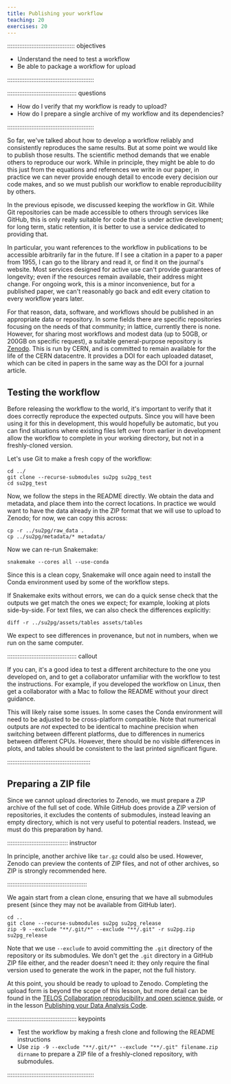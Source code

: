 ```yaml
---
title: Publishing your workflow
teaching: 20
exercises: 20
---
```


::::::::::::::::::::::::::::::::::::::: objectives

- Understand the need to test a workflow
- Be able to package a workflow for upload

::::::::::::::::::::::::::::::::::::::::::::::::::

:::::::::::::::::::::::::::::::::::::::: questions

- How do I verify that my workflow is ready to upload?
- How do I prepare a single archive of my workflow and its dependencies?

::::::::::::::::::::::::::::::::::::::::::::::::::

So far,
we've talked about how to develop a workflow
reliably and consistently reproduces the same results.
But at some point we would like to publish those results.
The scientific method demands that we enable others to reproduce our work.
While in principle,
they might be able to do this just from
the equations and references we write in our paper,
in practice we can never provide enough detail to encode every decision our code makes,
and so we must publish our workflow to enable reproducibility by others.

In the previous episode,
we discussed keeping the workflow in Git.
While Git repositories can be made accessible to others through services like GitHub,
this is only really suitable for code that is under active development;
for long term,
static retention,
it is better to use a service dedicated to providing that.

In particular,
you want references to the workflow in publications to be accessible
arbitrarily far in the future.
If I see a citation in a paper to a paper from 1955,
I can go to the library and read it,
or find it on the journal's website.
Most services designed for active use can't provide guarantees of longevity;
even if the resources remain available,
their address might change.
For ongoing work,
this is a minor inconvenience,
but for a published paper,
we can't reasonably go back and edit every citation to every workflow years later.

For that reason,
data, software, and workflows
should be published in an appropriate data or repository.
In some fields there are specific repositories focusing on the needs of that community;
in lattice,
currently there is none.
However,
for sharing most workflows and modest data
(up to 50GB,
or 200GB on specific request),
a suitable general-purpose repository is [Zenodo][zenodo].
This is run by CERN,
and is committed to remain available for the life of the CERN datacentre.
It provides a DOI for each uploaded dataset,
which can be cited in papers in the same way as the DOI for a journal article.

## Testing the workflow

Before releasing the workflow to the world,
it's important to verify that it does correctly reproduce the expected outputs.
Since you will have been using it for this in development,
this would hopefully be automatic,
but you can find situations where existing files left over from earlier in development
allow the workflow to complete in your working directory,
but not in a freshly-cloned version.

Let's use Git to make a fresh copy of the workflow:

```shellsession
cd ../
git clone --recurse-submodules su2pg su2pg_test
cd su2pg_test
```

Now,
we follow the steps in the README directly.
We obtain the data and metadata,
and place them into the correct locations.
In practice we would want to have the data
already in the ZIP format that we will use to upload to Zenodo;
for now,
we can copy this across:

```shellsession
cp -r ../su2pg/raw_data .
cp ../su2pg/metadata/* metadata/
```

Now we can re-run Snakemake:

```shellsession
snakemake --cores all --use-conda
```

Since this is a clean copy,
Snakemake will once again need
to install the Conda environment used by some of the workflow steps.

If Snakemake exits without errors,
we can do a quick sense check that the outputs we get match the ones we expect;
for example,
looking at plots side-by-side.
For text files,
we can also check the differences explicitly:

```shellsession
diff -r ../su2pg/assets/tables assets/tables
```

We expect to see differences in provenance,
but not in numbers,
when we run on the same computer.

:::::::::::::::::::::::::::::::::::::::: callout

If you can,
it's a good idea to test a different architecture to the one you developed on,
and to get a collaborator unfamiliar with the workflow to test the instructions.
For example,
if you developed the workflow on Linux,
then get a collaborator with a Mac to follow the README without your direct guidance.

This will likely raise some issues.
In some cases
the Conda environment will need to be adjusted to be cross-platform compatible.
Note that
numerical outputs are _not_ expected to be identical to machine precision
when switching between different platforms,
due to differences in numerics between different CPUs.
However,
there should be no visible differences in plots,
and tables should be consistent to the last printed significant figure.

::::::::::::::::::::::::::::::::::::::::::::::::

## Preparing a ZIP file

Since we cannot upload directories to Zenodo,
we must prepare a ZIP archive of the full set of code.
While GitHub does provide a ZIP version of repositories,
it excludes the contents of submodules,
instead leaving an empty directory,
which is not very useful to potential readers.
Instead,
we must do this preparation by hand.

::::::::::::::::::::::::::::::::::: instructor

In principle,
another archive like `tar.gz` could also be used.
However,
Zenodo can preview the contents of ZIP files,
and not of other archives,
so ZIP is strongly recommended here.

::::::::::::::::::::::::::::::::::::::::::::::

We again start from a clean clone,
ensuring that we have all submodules present
(since they may not be available from GitHub later).

```shellsession
cd ..
git clone --recurse-submodules su2pg su2pg_release
zip -9 --exclude "**/.git/*" --exclude "**/.git" -r su2pg.zip su2pg_release
```

Note that we use `--exclude` to avoid
committing the `.git` directory of the repository or its submodules.
We don't get the `.git` directory in a GitHub ZIP file either,
and the reader doesn't need it:
they only require the final version used to generate the work in the paper,
not the full history.

At this point,
you should be ready to upload to Zenodo.
Completing the upload form is beyond the scope of this lesson,
but more detail can be found in the
[TELOS Collaboration reproducibility and open science guide][telos-guide],
or in the lesson [Publishing your Data Analysis Code][publishing-analysis].

:::::::::::::::::::::::::::::::::::::::: keypoints

- Test the workflow by making a fresh clone and following the README instructions
- Use `zip -9 --exclude "**/.git/*" --exclude "**/.git" filename.zip dirname`
  to prepare a ZIP file of a freshly-cloned repository,
  with submodules.

::::::::::::::::::::::::::::::::::::::::::::::::::

[publishing-analysis]: https://edbennett.github.io/publishing-analysis/08-pushing/index.html
[telos-guide]: https://github.com/telos-collaboration/strategy
[zenodo]: https://zenodo.org
